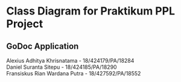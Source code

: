 # Class Diagram for Praktikum PPL Project

## GoDoc Application

Alexius Adhitya Khrisnatama - 18/424179/PA/18284 \
Daniel Suranta Sitepu - 18/424185/PA/18290 \
Fransiskus Rian Wardana Putra - 18/427592/PA/18552
